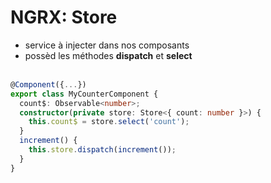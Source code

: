 <!-- .slide: class="with-code inconsolata" -->
# NGRX: Store

- service à injecter dans nos composants
- possèd les méthodes __dispatch__ et __select__<br><br>

```typescript
@Component({...})
export class MyCounterComponent {
  count$: Observable<number>;
  constructor(private store: Store<{ count: number }>) {
    this.count$ = store.select('count');
  }
  increment() {
    this.store.dispatch(increment());
  }
}
```
<!-- .element: class="big-code" -->
